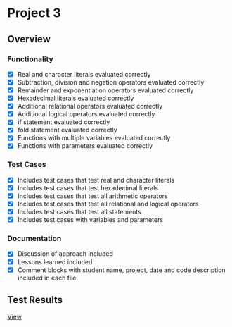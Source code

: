 # Project 3

## Overview

### Functionality
- [x] Real and character literals evaluated correctly
- [x] Subtraction, division and negation operators evaluated correctly
- [x] Remainder and exponentiation operators evaluated correctly
- [x] Hexadecimal literals evaluated correctly
- [x] Additional relational operators evaluated correctly
- [x] Additional logical operators evaluated correctly
- [x] if statement evaluated correctly
- [x] fold statement evaluated correctly
- [x] Functions with multiple variables evaluated correctly
- [x] Functions with parameters evaluated correctly

### Test Cases
- [x] Includes test cases that test real and character literals
- [x] Includes test cases that test hexadecimal literals
- [x] Includes test cases that test all arithmetic operators
- [x] Includes test cases that test all relational and logical operators
- [x] Includes test cases that test all statements
- [x] Includes test cases with variables and parameters

### Documentation
- [x] Discussion of approach included
- [x] Lessons learned included
- [x] Comment blocks with student name, project, date and code description included in each file

## Test Results
[View](https://html-preview.github.io/?url=https://github.com/cmcarowland/CMSC430/blob/dev/Project3/testOutput.html)